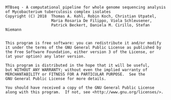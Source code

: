     MTBseq - A computational pipeline for whole genome sequencing analysis
    of Mycobacterium tuberculosis complex isolates
    Copyright (C) 2018  Thomas A. Kohl, Robin Koch, Christian Utpatel, 
                        Maria Rosaria De Filippo, Viola Schleusener,
                        Patrick Beckert, Daniela M. Cirillo, Stefan Niemann


    This program is free software: you can redistribute it and/or modify
    it under the terms of the GNU General Public License as published by
    the Free Software Foundation, either version 3 of the License, or
    (at your option) any later version.

    This program is distributed in the hope that it will be useful,
    but WITHOUT ANY WARRANTY; without even the implied warranty of
    MERCHANTABILITY or FITNESS FOR A PARTICULAR PURPOSE.  See the
    GNU General Public License for more details.

    You should have received a copy of the GNU General Public License
    along with this program.  If not, see <http://www.gnu.org/licenses/>.

